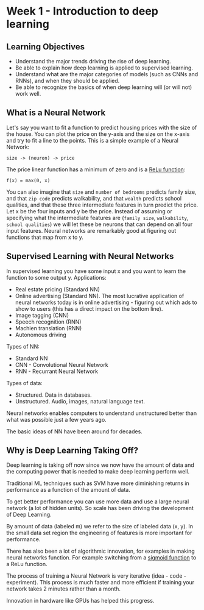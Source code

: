 # Week 1 - Introduction to deep learning

## Learning Objectives

* Understand the major trends driving the rise of deep learning.
* Be able to explain how deep learning is applied to supervised learning.
* Understand what are the major categories of models (such as CNNs and RNNs), and when they should be applied.
* Be able to recognize the basics of when deep learning will (or will not) work well.

## What is a Neural Network

Let's say you want to fit a function to predict housing prices with the size
of the house. You can plot the price on the y-axis and the size on the x-axis
and try to fit a line to the points. This is a simple example of a Neural Network:

```
size -> (neuron) -> price
```

The price linear function has a minimum of zero and is a [ReLu function](https://en.wikipedia.org/wiki/Rectifier_(neural_networks)):

```
f(x) = max(0, x)
```

You can also imagine that `size` and `number of bedrooms` predicts family size, and that
`zip code` predicts walkability, and that `wealth` predicts school qualities, and that
these three intermediate features in turn predict the price. Let x be the four inputs
and y be the price. Instead of
assuming or specifying what the intermediate features are (`family size`, `walkability`, `school qualities`) we will let these be neurons that can depend on all four input features.
Neural networks are remarkably good at figuring out functions that map from x to y.

## Supervised Learning with Neural Networks

In supervised learning you have some input x and you want to learn the function
to some output y. Applications:

* Real estate pricing (Standard NN)
* Online advertising (Standard NN). The most lucrative application of neural networks today is in
online advertising - figuring out which ads to show to users (this has a direct impact on the bottom line).
* Image tagging (CNN)
* Speech recognition (RNN)
* Machien translation (RNN)
* Autonomous driving

Types of NN:

* Standard NN
* CNN - Convolutional Neural Network
* RNN - Recurrant Neural Network

Types of data:

* Structured. Data in databases.
* Unstructured. Audio, images, natural language text.

Neural networks enables computers to understand unstructured better than what was
possible just a few years ago.

The basic ideas of NN have been around for decades.

## Why is Deep Learning Taking Off?

Deep learning is taking off now since we now have the amount of data and the
computing power that is needed to make deep learning perform well.

Traditional ML techniques such as SVM have more diminishing returns in performance
as a function of the amount of data.

To get better performance you can use more data and use a large neural network
(a lot of hidden units). So scale has been driving the development of Deep Learning.

By amount of data (labeled m) we refer to the size of labeled data (x, y).
In the small data set region the engineering of features is more important for
performance.

There has also been a lot of algorithmic innovation, for examples in making
neural networks function. For example switching from a
[sigmoid function](https://en.wikipedia.org/wiki/Sigmoid_function) to a ReLu
function.

The process of training a Neural Network is very iterative (idea - code - experiment).
This process is much faster and more efficient if training your network takes 2 minutes
rather than a month.

Innovation in hardware like GPUs has helped this progress.
